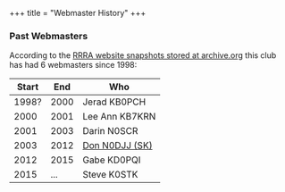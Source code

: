 +++
title = "Webmaster History"
+++
### Past Webmasters

According to the
[RRRA website snapshots stored at archive.org](https://web.archive.org/web/*/rrra.org)
this club has had 6 webmasters since 1998:


| Start  | End  | Who            |
|--------|------|----------------|
| 1998?  | 2000 | Jerad KB0PCH   |
| 2000   | 2001 | Lee Ann KB7KRN |
| 2001   | 2003 | Darin N0SCR    |
| 2003   | 2012 | [Don N0DJJ (SK)](/sk/n0djj) |
| 2012   | 2015 | Gabe KD0PQI    |
| 2015   | ...  | Steve K0STK    |

